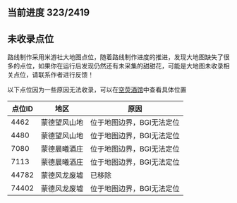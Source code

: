 ## 当前进度 323/2419

## 未收录点位
路线制作采用米游社大地图点位，随着路线制作进度的推进，发现大地图缺失了很多的点位，如果你在运行后发现仍然还有未采集的甜甜花，可能是大地图未收录相关点位，请联系作者进行反馈！

以下点位因为一些原因无法收录，可以在[空荧酒馆](https://v3.yuanshen.site/)中查看具体位置

|点位ID|地区|原因|
| --- | --- | --- |
|4462|蒙德望风山地|位于地图边界，BGI无法定位|
|4480|蒙德望风山地|位于地图边界，BGI无法定位|
|7080|蒙德晨曦酒庄|位于地图边界，BGI无法定位|
|7113|蒙德晨曦酒庄|位于地图边界，BGI无法定位|
|44782|蒙德风龙废墟|已移除|
|74402|蒙德风龙废墟|位于地图边界，BGI无法定位|
